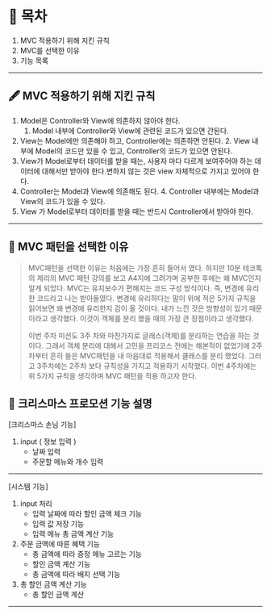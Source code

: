 # 🐶 목차
1. MVC 적용하기 위해 지킨 규칙
2. MVC를 선택한 이유
3. 기능 목록
---

## 🖋 MVC 적용하기 위해 지킨 규칙
1. Model은 Controller와 View에 의존하지 않아야 한다. 
   1. Model 내부에 Controller와 View에 관련된 코드가 있으면 간된다.
2. View는 Model에만 의존해야 하고, Controller에는 의존하면 안된다.
   2. View 내부에 Model의 코드만 있을 수 있고, Controller의 코드가 있으면 안된다.
3. View가 Model로부터 데이터를 받을 때는, 사용자 마다 다르게 보여주어야 하는 데이터에 대해서만 받아야 한다.변하지 않는 것은 view 자체적으로 가지고 있어야 한다.
4. Controller는 Model과 View에 의존해도 된다.
   4. Controller 내부에는 Model과 View의 코드가 있을 수 있다.
5. View 가 Model로부터 데이터를 받을 때는 반드시 Controller에서 받아야 한다.
-----
## 🔎 MVC 패턴을 선택한 이유
> MVC패턴을 선택한 이유는 처음에는 가장 흔히 들어서 였다. 하지만 10분 테코톡의 제리의 MVC
> 패턴 강의를 보고 A4지에 그려가며 공부한 후에는 왜 MVC인지 알게 되었다. MVC는 유지보수가 편해지는 코드
> 구성 방식이다. 즉, 변경에 유리한 코드라고 나는 받아들였다. 변경에 유리하다는 말이 위에 적은 5가지 규칙을 읽어보면
> 왜 변경에 유리한지 감이 올 것이다. 내가 느낀 것은 방향성이 있기 때문이라고 생각했다.
> 이것이 객체를 분리 했을 때의 가장 큰 장점이라고 생각했다.
> 
> 이번 주차 미션도 3주 차와 마찬가지로 글래스(객체)를 분리하는 연습을 하는 것이다.
> 그래서 객체 분리에 대해서 고민을 프리코스 전에는 해본적이 없었기에 2주차부터 흔히 들은
> MVC패턴을 내 마음대로 적용해서 클래스를 분리 했었다. 그러고 3주차에는 2주차 보다 규칙성을 가지고
> 적용하기 시작했다. 이번 4주차에는 위 5가지 규칙을 생각하며
> MVC 패턴을 적용 하고자 한다. 

## 🎄 크리스마스 프로모션 기능 설명 

[크리스마스 손님 기능]
1. input ( 정보 입력 )
   - 날짜 입력
   - 주문할 메뉴와 개수 입력

-----
[시스템 기능]
1. input 처리
   - 입력 날짜에 따라 할인 금액 체크 기능
   - 입력 값 저장 기능
   - 입력 메뉴 총 금액 계산 기능
2. 주문 금액에 따른 혜택 기능
   - 총 금액에 따라 증정 메뉴 고르는 기능
   - 할인 금액 계산 기능
   - 총 금액에 따라 배지 선택 기능
3. 총 할인 금액 계산 기능
   - 총 할인 금액 계산
-----

